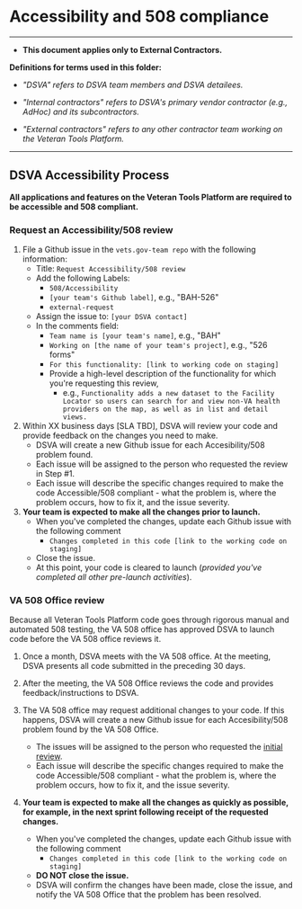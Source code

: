 # Accessibility and 508 compliance

<hr>

* **This document applies only to External Contractors.**

**Definitions for terms used in this folder:**

  * *"DSVA" refers to DSVA team members and DSVA detailees.*

  * *"Internal contractors" refers to DSVA's primary vendor contractor (e.g., AdHoc) and its subcontractors.*

  * *"External contractors" refers to any other contractor team working on the Veteran Tools Platform.*

<hr>


## DSVA Accessibility Process

**All applications and features on the Veteran Tools Platform are required to be accessible and 508 compliant.** 

### Request an Accessibility/508 review

1. File a Github issue in the ```vets.gov-team repo``` with the following information:
    * Title: ```Request Accessibility/508 review```
    * Add the following Labels: 
      * ```508/Accessibility```
      * ```[your team's Github label]```, e.g., "BAH-526"
      * ```external-request```
    * Assign the issue to: ```[your DSVA contact]```
    * In the comments field: 
      * ```Team name is [your team's name]```, e.g., "BAH"
      * ```Working on [the name of your team's project]```, e.g., "526 forms"
      * ```For this functionality: [link to working code on staging]``` 
      * Provide a high-level description of the functionality for which you're requesting this review, 
        * e.g., ```Functionality adds a new dataset to the Facility Locator so users can search for and view non-VA health providers on the map, as well as in list and detail views.```     
1. Within XX business days [SLA TBD], DSVA will review your code and provide feedback on the changes you need to make.
    *  DSVA will create a new Github issue for each Accesibility/508 problem found. 
    * Each issue will be assigned to the person who requested the review in Step #1. 
    * Each issue will describe the specific changes required to make the code Accessible/508 compliant - what the problem is, where the problem occurs, how to fix it, and the issue severity.
1. **Your team is expected to make all the changes prior to launch.**
    * When you've completed the changes, update each Github issue with the following comment
      * ```Changes completed in this code [link to the working code on staging]```
    * Close the issue.
    * At this point, your code is cleared to launch (*provided you've completed all other pre-launch activities*).


### VA 508 Office review

Because all Veteran Tools Platform code goes through rigorous manual and automated 508 testing, the VA 508 office has approved DSVA to launch code before the VA 508 office reviews it. 

1. Once a month, DSVA meets with the VA 508 office. At the meeting, DSVA presents all code submitted in the preceding 30 days.

1. After the meeting, the VA 508 Office reviews the code and provides feedback/instructions to DSVA.

1. The VA 508 office may request additional changes to your code. If this happens, DSVA will create a new Github issue for each Accesibility/508 problem found by the VA 508 Office.
    * The issues will be assigned to the person who requested the [initial review](#request-an-accessibility508-review).
    * Each issue will describe the specific changes required to make the code Accessible/508 compliant - what the problem is, where the problem occurs, how to fix it, and the issue severity. 

1. **Your team is expected to make all the changes as quickly as possible, for example, in the next sprint following receipt of the requested changes.**
    * When you've completed the changes, update each Github issue with the following comment
      * ```Changes completed in this code [link to the working code on staging]```
    * **DO NOT close the issue.**
    * DSVA will confirm the changes have been made, close the issue, and notify the VA 508 Office that the problem has been resolved.